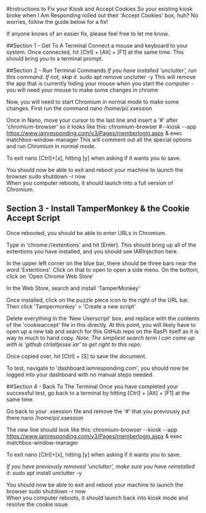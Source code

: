#Instructions to Fix your Kiosk and Accept Cookies
So your existing kiosk broke when I Am Responding rolled out their 'Accept Cookies' box, huh? No worries, follow the guide below for a fix!

If anyone knows of an easier fix, please feel free to let me know.

##Section 1 - Get To A Terminal
Connect a mouse and keyboard to your system. Once connected, hit [Ctrl] + [Alt] + [F1] at the same time. This should bring you to a terminal prompt.

##Section 2 - Run Terminal Commands
*If you have installed 'unclutter', run this command. If not, skip it.*
    sudo apt remove unclutter -y
This will remove the app that is currently hiding your mouse when you start the computer - you will need your mouse to make some changes in chrome

Now, you will need to start Chromium in normal mode to make some changes. First run the command
    nano /home/pi/.xsession

Once in Nano, move your cursor to the last line and insert a '#' after 'chromium-browser' so it looks like this:
    chromium-browser #--kiosk --app https://www.iamresponding.com/v3/Pages/memberlogin.aspx & exec matchbox-window-manager
This will comment out all the special options and run Chromium in normal mode.

To exit nano [Ctrl]+[x], hitting [y] when asking if it wants you to save.
    
You should now be able to exit and reboot your machine to launch the browser
    sudo shutdown -r now    
When you computer reboots, it should launch into a full version of Chromium.

## Section 3 - Install TamperMonkey & the Cookie Accept Script
Once rebooted, you should be able to enter URLs in Chromium.

Type in 'chrome://extentions' and hit [Enter]. This should bring up all of the extentions you have installed, and you should see IARInjection here.

In the upper left corner on the blue bar, there should be three bars near the word 'Extentions'. Click on that to open to open a side menu. On the bottom, click on 'Open Chrome Web Store'

In the Web Store, search and install 'TamperMonkey'

Once installed, click on the puzzle piece icon to the right of the URL bar. Then click 'Tampermonkey' > 'Create a new script'

Delete everything in the 'New Userscript' box, and replace with the contents of the 'cookieaccept' file in this directly. At this point, you will likely have to open up a new tab and search for this GitHub repo on the RasPi itself as it is way to much to hand copy.
*Note: The simpliest search term I can come up with is 'github ctrlaltjesse iar' to get right to this repo.*

Once copied over, hit [Ctrl] + [S] to save the document.

To test, navigate to 'dashboard.iamresponding.com', you should now be logged into your dashboard with no manual steps needed.

##Section 4 - Back To The Terminal
Once you have completed your successful test, go back to a terminal by hitting [Ctrl] + [Alt] + [F1] at the same time.

Go back to your .xsession file and remove the '#' that you previously put there
    nano /home/pi/.xsession

The new line should look like this:
    chromium-browser --kiosk --app https://www.iamresponding.com/v3/Pages/memberlogin.aspx & exec matchbox-window-manager

To exit nano [Ctrl]+[x], hitting [y] when asking if it wants you to save.

*If you have previously removed 'unclutter', make sure you have reinstalled it:*
    sudo apt install unclutter -y

You should now be able to exit and reboot your machine to launch the browser
    sudo shutdown -r now    
When you computer reboots, it should launch back into kiosk mode and resolve the cookie issue.

